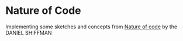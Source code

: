 # Nature of Code

Implementing some sketches and concepts from [Nature of code](https://natureofcode.com/genetic-algorithms/)
by the DANIEL SHIFFMAN
